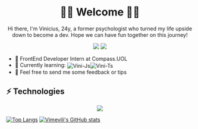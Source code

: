 <h1 align="center"> 🏳️‍🌈 Welcome 🏳️‍🌈 </h1> 

<p align="center">Hi there, I'm Vinicius, 24y, a former psychologist who turned my life upside down to become a dev. Hope we can have fun together on this journey!</p>

<p align="center">
  <a href="https://www.linkedin.com/in/viniciusmeirelless" target="_blank"><img src="https://img.shields.io/badge/-LinkedIn-%230077B5?style=for-the-badge&logo=linkedin&logoColor=white" target="_blank"></a> 
  <a href = "mailto:vinicius_meirelless@hotmail.com"><img src="https://img.shields.io/badge/Microsoft_Outlook-0078D4?style=for-the-badge&logo=microsoft-outlook&logoColor=white"></a>
</p>


- 🔭 FrontEnd Developer Intern at Compass.UOL
- 🌱 Currently learning: <img align="center" alt="Vini-Js" src="https://img.shields.io/badge/JavaScript-323330?style=for-the-badge&logo=javascript&logoColor=F7DF1E"><img align="center" alt="Vini-Ts" src="https://img.shields.io/badge/TypeScript-007ACC?style=for-the-badge&logo=typescript&logoColor=white">
- 🤔 Feel free to send me some feedback or tips

## ⚡ Technologies
<p align="center">
  <a href="https://skillicons.dev">
    <img src="https://skillicons.dev/icons?i=js,html,css,java,typescript,mysql,git,figma,eclipse,vscode" />
  </a>
</p>

[![Top Langs](https://github-readme-stats.vercel.app/api/top-langs/?username=vimevili&size_weight=0.5&count_weight=0.5&theme=outrun)](https://github.com/anuraghazra/github-readme-stats)
[![Vimevili's GitHub stats](https://github-readme-stats.vercel.app/api?username=vimevili&layout=compact&theme=outrun)](https://github.com/anuraghazra/github-readme-stats)

